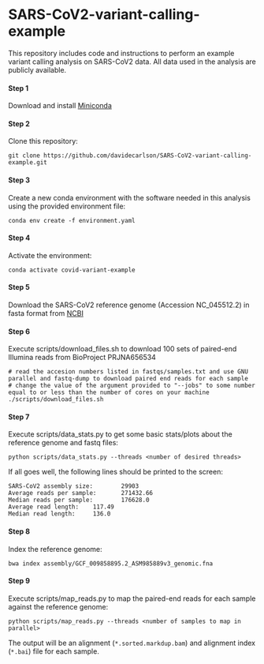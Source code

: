# SARS-CoV2-variant-calling-example

This repository includes code and instructions to perform an example variant calling analysis on SARS-CoV2 data. All data used in the analysis are publicly available.

#### Step 1
Download and install [Miniconda](https://docs.conda.io/en/latest/miniconda.html)

#### Step 2
Clone this repository:
```
git clone https://github.com/davidecarlson/SARS-CoV2-variant-calling-example.git
```

#### Step 3
Create a new conda environment with the software needed in this analysis using the provided environment file:
```
conda env create -f environment.yaml
```

#### Step 4
Activate the environment:
```
conda activate covid-variant-example
```


#### Step 5
Download the SARS-CoV2 reference genome (Accession NC_045512.2) in fasta format from [NCBI](https://www.ncbi.nlm.nih.gov/nuccore/NC_045512.2?report=fasta)

#### Step 6
Execute scripts/download_files.sh to download 100 sets of paired-end Illumina reads from BioProject PRJNA656534
```
# read the accesion numbers listed in fastqs/samples.txt and use GNU parallel and fastq-dump to download paired end reads for each sample
# change the value of the argument provided to "--jobs" to some number equal to or less than the number of cores on your machine
./scripts/download_files.sh
```

#### Step 7
Execute scripts/data_stats.py to get some basic stats/plots about the reference genome and fastq files:
```
python scripts/data_stats.py --threads <number of desired threads>
```
If all goes well, the following lines should be printed to the screen:
```
SARS-CoV2 assembly size:        29903
Average reads per sample:       271432.66
Median reads per sample:        176628.0
Average read length:    117.49
Median read length:     136.0
```

#### Step 8

Index the reference genome:

```
bwa index assembly/GCF_009858895.2_ASM985889v3_genomic.fna
```

#### Step 9

Execute scripts/map_reads.py to map the paired-end reads for each sample against the reference genome:

```
python scripts/map_reads.py --threads <number of samples to map in parallel>
```
The output will be an alignment (```*.sorted.markdup.bam```) and alignment index (```*.bai```) file for each sample.